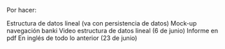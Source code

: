 Por hacer:


Estructura de datos lineal (va con persistencia de datos)
Mock-up navegación banki
Video estructura de datos lineal (6 de junio)
Informe en pdf En inglés de todo lo anterior (23 de junio)
